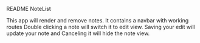 README
NoteList

This app will render and remove notes.
It contains a navbar with working routes 
Double clicking a note will switch it to edit view. Saving your edit will update your note and Canceling it will hide the note view. 